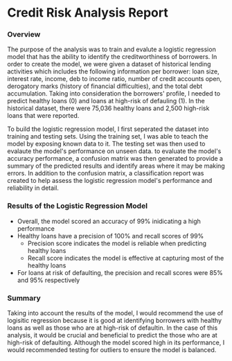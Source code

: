 # Credit Risk Analysis Report

### **Overview**

The purpose of the analysis was to train and evalute a logistic regression model that has the ability to identify the creditworthiness of borrowers. In order to create the model, we were given a dataset of historical lending activities which includes the following information per borrower: loan size, interest rate, income, deb to income ratio, number of credit accounts open, derogatory marks (history of financial difficulties), and the total debt accumulation. Taking into consideration the borrowers' profile, I needed to predict healthy loans (0) and loans at high-risk of defauling (1). In the historical dataset, there were 75,036 healthy loans and 2,500 high-risk loans that were reported. 

To build the logistic regression model, I first seperated the dataset into training and testing sets. Using the training set, I was able to teach the model by exposing known data to it. The testing set was then used to evalaute the model's performance on unseen data. to evaluate the model's accuracy performance, a confusion matrix was then generated to provide a summary of the predicted results and identify areas where it may be making errors. In addition to the confusion matrix, a classification report was created to help assess the logistic regression model's performance and reliability in detail.


### **Results of the Logistic Regression Model**

* Overall, the model scored an accuracy of 99% inidicating a high performance
* Healthy loans have a precision of 100% and recall scores of 99%
    * Precision score indicates the model is reliable when predicting healthy loans
    * Recall score indicates the model is effective at capturing most of the healthy loans
* For loans at risk of defaulting, the precision and recall scores were 85% and 95% respectively

### **Summary**

Taking into account the results of the model, I would recommend the use of logisitic regression because it is good at identifying borrowers with healthy loans as well as those who are at high-risk of defaultin. In the case of this analysis, it would be crucial and beneficial to predict the those who are at high-risk of defaulting. Although the model scored high in its performance, I would recommended testing for outliers to ensure the model is balanced. 
